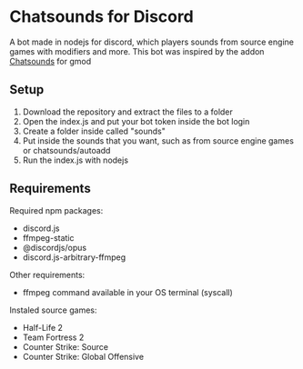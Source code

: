 # Chatsounds for Discord
 A bot made in nodejs for discord, which players sounds from source engine games with modifiers and more.
 This bot was inspired by the addon [Chatsounds](https://github.com/Metastruct/garrysmod-chatsounds) for gmod
 
 ## Setup
 1. Download the repository and extract the files to a folder
 2. Open the index.js and put your bot token inside the bot login
 3. Create a folder inside called "sounds"
 4. Put inside the sounds that you want, such as from source engine games or chatsounds/autoadd
 5. Run the index.js with nodejs

## Requirements
Required npm packages:
* discord.js
* ffmpeg-static
* @discordjs/opus
* discord.js-arbitrary-ffmpeg

Other requirements:
* ffmpeg command available in your OS terminal (syscall)

Instaled source games:
* Half-Life 2
* Team Fortress 2
* Counter Strike: Source
* Counter Strike: Global Offensive

